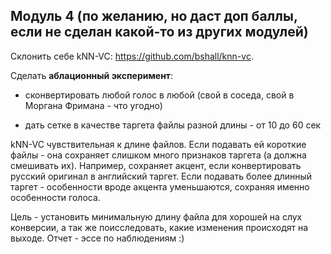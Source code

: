 ## Модуль 4 (по желанию, но даст доп баллы, если не сделан какой-то из других модулей)

Склонить себе kNN-VC: https://github.com/bshall/knn-vc. 

Сделать __аблационный эксперимент__:

- сконвертировать любой голос в любой (свой в соседа, свой в Моргана Фримана - что угодно)

- дать сетке в качестве таргета файлы разной длины - от 10 до 60 сек

kNN-VC чувствительная к длине файлов. Если подавать ей короткие файлы - она сохраняет слишком много признаков таргета (а должна смешивать их). Например, сохраняет акцент, если конвертировать русский оригинал в английский таргет. Если подавать более длинный таргет - особенности вроде акцента уменьшаются, сохраняя именно особенности голоса.

Цель - установить минимальную длину файла для хорошей на слух конверсии, а так же поисследовать, какие изменения происходят на выходе. Отчет - эссе по наблюдениям :)

